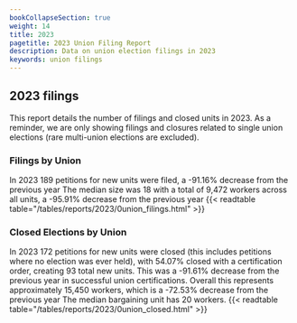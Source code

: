 ```yaml
---
bookCollapseSection: true
weight: 14
title: 2023
pagetitle: 2023 Union Filing Report
description: Data on union election filings in 2023
keywords: union filings
---
```


## 2023 filings

This report details the number of filings and closed units in 2023. As a reminder, we are only showing filings and closures related to single union elections (rare multi-union elections are excluded).

### Filings by Union
In 2023 189 petitions for new units were filed, a -91.16% decrease from the previous year The median size was 18 with a total of 9,472 workers across all units, a -95.91% decrease from the previous year
{{< readtable table="/tables/reports/2023/0union_filings.html" >}}

### Closed Elections by Union
In 2023 172 petitions for new units were closed (this includes petitions where no election was ever held), with 54.07% closed with a certification order, creating 93 total new units. This was a -91.61% decrease from the previous year in successful union certifications. Overall this represents approximately 15,450 workers, which is a -72.53% decrease from the previous year The median bargaining unit has 20 workers.
{{< readtable table="/tables/reports/2023/0union_closed.html" >}}

